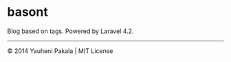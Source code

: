 # basont
Blog based on tags. Powered by Laravel 4.2.


---
&copy; 2014 Yauheni Pakala | MIT License
